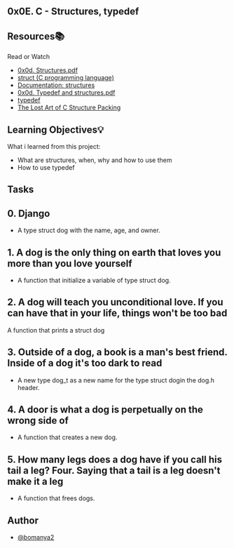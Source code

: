 ## 0x0E. C - Structures, typedef


## Resources📚
   Read or Watch

 - [0x0d. Structures.pdf](https://alx-intranet.hbtn.io/rltoken/giS4eNQT2BQ9RLK0PMhgJQ)
 - [struct (C programming language)](https://alx-intranet.hbtn.io/rltoken/MinJEDOHpeZs31qaXU8v1w)
 - [Documentation: structures](https://alx-intranet.hbtn.io/rltoken/GiGFlaP5uUxeWLwfzdH15w)
 - [0x0d. Typedef and structures.pdf](https://alx-intranet.hbtn.io/rltoken/TGQ3RopVP7CjUTzF-XDXUw)
 - [typedef](https://alx-intranet.hbtn.io/rltoken/aqqM2t7PLG5cyHaKwm5nBg)
 - [The Lost Art of C Structure Packing](https://alx-intranet.hbtn.io/rltoken/emb4ohNT7XKi8Peep5lyeA)


## Learning Objectives💡

What i learned from this project:

- What are structures, when, why and how to use them
- How to use typedef


## Tasks

## 0. Django
- A type struct dog with the name, age, and owner.
## 1. A dog is the only thing on earth that loves you more than you love yourself
- A function that initialize a variable of type struct dog.
## 2. A dog will teach you unconditional love. If you can have that in your life, things won't be too bad
A function that prints a struct dog
## 3. Outside of a dog, a book is a man's best friend. Inside of a dog it's too dark to read
- A new type dog_t as a new name for the type struct dogin the dog.h header.
## 4. A door is what a dog is perpetually on the wrong side of
- A function that creates a new dog.
## 5. How many legs does a dog have if you call his tail a leg? Four. Saying that a tail is a leg doesn't make it a leg
- A function that frees dogs.

## Author
- [@bomanya2](https://www.github.com/bomanya2)
